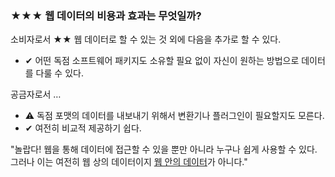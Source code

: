 ### <span class="stars-inline">&#x2605;&#x2605;&#x2605;</span> 웹 데이터의 비용과 효과는 무엇일까?

소비자로서 <span class="stars-inline">&#x2605;&#x2605;</span> 웹 데이터로 할 수 있는 것 외에 다음을 추가로 할 수 있다.

- &#10004; 어떤 독점 소프트웨어 패키지도 소유할 필요 없이 자신이 원하는 방법으로 데이터를 다룰 수 있다.

공금자로서 &hellip;

- &#9888; 독점 포맷의 데이터를 내보내기 위해서 변환기나 플러그인이 필요할지도 모른다.
- &#10004; 여전히 비교적 제공하기 쉽다.

"놀랍다! 웹을 통해 데이터에 접근할 수 있을 뿐만 아니라 누구나 쉽게 사용할 수 있다. 그러나 이는 여전히 웹 상의 데이터이지 [웹 안의 데이터](http://webofdata.wordpress.com/2010/03/01/data-and-the-web-choices/ "데이터와 웹 &#8211; 선택의 많은 부분 &laquo; 데이터 웹")가 아니다."
